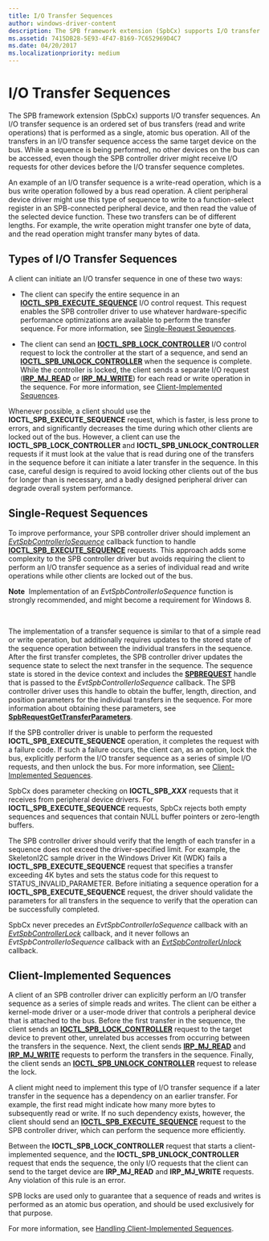 ```yaml
---
title: I/O Transfer Sequences
author: windows-driver-content
description: The SPB framework extension (SpbCx) supports I/O transfer sequences.
ms.assetid: 7415DB28-5E93-4F47-B169-7C652969D4C7
ms.date: 04/20/2017
ms.localizationpriority: medium
---
```


# I/O Transfer Sequences


The SPB framework extension (SpbCx) supports I/O transfer sequences. An I/O transfer sequence is an ordered set of bus transfers (read and write operations) that is performed as a single, atomic bus operation. All of the transfers in an I/O transfer sequence access the same target device on the bus. While a sequence is being performed, no other devices on the bus can be accessed, even though the SPB controller driver might receive I/O requests for other devices before the I/O transfer sequence completes.

An example of an I/O transfer sequence is a write-read operation, which is a bus write operation followed by a bus read operation. A client peripheral device driver might use this type of sequence to write to a function-select register in an SPB-connected peripheral device, and then read the value of the selected device function. These two transfers can be of different lengths. For example, the write operation might transfer one byte of data, and the read operation might transfer many bytes of data.

## Types of I/O Transfer Sequences


A client can initiate an I/O transfer sequence in one of these two ways:

-   The client can specify the entire sequence in an [**IOCTL\_SPB\_EXECUTE\_SEQUENCE**](https://msdn.microsoft.com/library/windows/hardware/hh450857) I/O control request. This request enables the SPB controller driver to use whatever hardware-specific performance optimizations are available to perform the transfer sequence. For more information, see [Single-Request Sequences](#buses-single-request-sequences).

-   The client can send an [**IOCTL\_SPB\_LOCK\_CONTROLLER**](https://msdn.microsoft.com/library/windows/hardware/hh450858) I/O control request to lock the controller at the start of a sequence, and send an [**IOCTL\_SPB\_UNLOCK\_CONTROLLER**](https://msdn.microsoft.com/library/windows/hardware/hh450859) when the sequence is complete. While the controller is locked, the client sends a separate I/O request ([**IRP\_MJ\_READ**](https://msdn.microsoft.com/library/windows/hardware/ff550794) or [**IRP\_MJ\_WRITE**](https://msdn.microsoft.com/library/windows/hardware/ff550819)) for each read or write operation in the sequence. For more information, see [Client-Implemented Sequences](#buses-client-implemented-sequences).

Whenever possible, a client should use the **IOCTL\_SPB\_EXECUTE\_SEQUENCE** request, which is faster, is less prone to errors, and significantly decreases the time during which other clients are locked out of the bus. However, a client can use the **IOCTL\_SPB\_LOCK\_CONTROLLER** and **IOCTL\_SPB\_UNLOCK\_CONTROLLER** requests if it must look at the value that is read during one of the transfers in the sequence before it can initiate a later transfer in the sequence. In this case, careful design is required to avoid locking other clients out of the bus for longer than is necessary, and a badly designed peripheral driver can degrade overall system performance.

## Single-Request Sequences


To improve performance, your SPB controller driver should implement an [*EvtSpbControllerIoSequence*](https://msdn.microsoft.com/library/windows/hardware/hh450810) callback function to handle [**IOCTL\_SPB\_EXECUTE\_SEQUENCE**](https://msdn.microsoft.com/library/windows/hardware/hh450857) requests. This approach adds some complexity to the SPB controller driver but avoids requiring the client to perform an I/O transfer sequence as a series of individual read and write operations while other clients are locked out of the bus.

**Note**  Implementation of an *EvtSpbControllerIoSequence* function is strongly recommended, and might become a requirement for Windows 8.

 

The implementation of a transfer sequence is similar to that of a simple read or write operation, but additionally requires updates to the stored state of the sequence operation between the individual transfers in the sequence. After the first transfer completes, the SPB controller driver updates the sequence state to select the next transfer in the sequence. The sequence state is stored in the device context and includes the [**SPBREQUEST**](https://msdn.microsoft.com/library/windows/hardware/hh450925) handle that is passed to the *EvtSpbControllerIoSequence* callback. The SPB controller driver uses this handle to obtain the buffer, length, direction, and position parameters for the individual transfers in the sequence. For more information about obtaining these parameters, see [**SpbRequestGetTransferParameters**](https://msdn.microsoft.com/library/windows/hardware/hh450924).

If the SPB controller driver is unable to perform the requested **IOCTL\_SPB\_EXECUTE\_SEQUENCE** operation, it completes the request with a failure code. If such a failure occurs, the client can, as an option, lock the bus, explicitly perform the I/O transfer sequence as a series of simple I/O requests, and then unlock the bus. For more information, see [Client-Implemented Sequences](#buses-client-implemented-sequences).

SpbCx does parameter checking on **IOCTL\_SPB\_*XXX*** requests that it receives from peripheral device drivers. For **IOCTL\_SPB\_EXECUTE\_SEQUENCE** requests, SpbCx rejects both empty sequences and sequences that contain NULL buffer pointers or zero-length buffers.

The SPB controller driver should verify that the length of each transfer in a sequence does not exceed the driver-specified limit. For example, the SkeletonI2C sample driver in the Windows Driver Kit (WDK) fails a **IOCTL\_SPB\_EXECUTE\_SEQUENCE** request that specifies a transfer exceeding 4K bytes and sets the status code for this request to STATUS\_INVALID\_PARAMETER. Before initiating a sequence operation for a **IOCTL\_SPB\_EXECUTE\_SEQUENCE** request, the driver should validate the parameters for all transfers in the sequence to verify that the operation can be successfully completed.

SpbCx never precedes an *EvtSpbControllerIoSequence* callback with an [*EvtSpbControllerLock*](https://msdn.microsoft.com/library/windows/hardware/hh450814) callback, and it never follows an *EvtSpbControllerIoSequence* callback with an [*EvtSpbControllerUnlock*](https://msdn.microsoft.com/library/windows/hardware/hh450814) callback.

## Client-Implemented Sequences


A client of an SPB controller driver can explicitly perform an I/O transfer sequence as a series of simple reads and writes. The client can be either a kernel-mode driver or a user-mode driver that controls a peripheral device that is attached to the bus. Before the first transfer in the sequence, the client sends an [**IOCTL\_SPB\_LOCK\_CONTROLLER**](https://msdn.microsoft.com/library/windows/hardware/hh450858) request to the target device to prevent other, unrelated bus accesses from occurring between the transfers in the sequence. Next, the client sends [**IRP\_MJ\_READ**](https://msdn.microsoft.com/library/windows/hardware/ff550794) and [**IRP\_MJ\_WRITE**](https://msdn.microsoft.com/library/windows/hardware/ff550819) requests to perform the transfers in the sequence. Finally, the client sends an [**IOCTL\_SPB\_UNLOCK\_CONTROLLER**](https://msdn.microsoft.com/library/windows/hardware/hh450859) request to release the lock.

A client might need to implement this type of I/O transfer sequence if a later transfer in the sequence has a dependency on an earlier transfer. For example, the first read might indicate how many more bytes to subsequently read or write. If no such dependency exists, however, the client should send an [**IOCTL\_SPB\_EXECUTE\_SEQUENCE**](https://msdn.microsoft.com/library/windows/hardware/hh450857) request to the SPB controller driver, which can perform the sequence more efficiently.

Between the **IOCTL\_SPB\_LOCK\_CONTROLLER** request that starts a client-implemented sequence, and the **IOCTL\_SPB\_UNLOCK\_CONTROLLER** request that ends the sequence, the only I/O requests that the client can send to the target device are **IRP\_MJ\_READ** and **IRP\_MJ\_WRITE** requests. Any violation of this rule is an error.

SPB locks are used only to guarantee that a sequence of reads and writes is performed as an atomic bus operation, and should be used exclusively for that purpose.

For more information, see [Handling Client-Implemented Sequences](https://msdn.microsoft.com/library/windows/hardware/jj191736).

 

 




